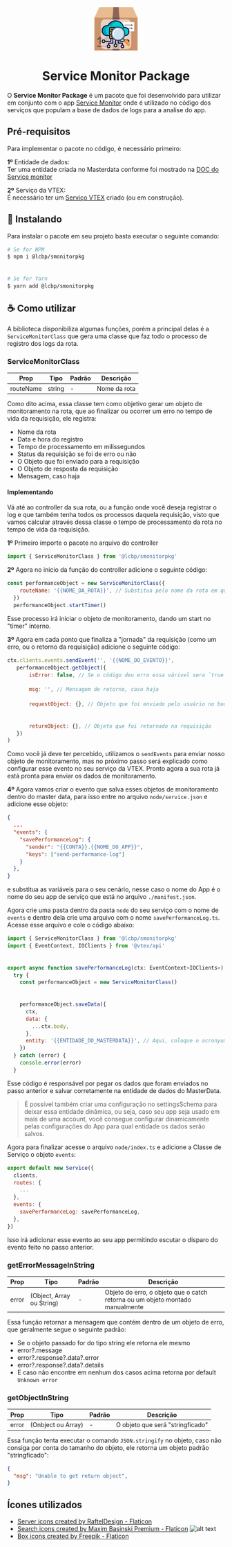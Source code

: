 <div align="center">
  <img width="100px" src="./public/assets/icon.png" style="max-width: 100px;" alt="Print: Valor do serviço Takeback"/>
</div>


<div align="center">
  <h1>Service Monitor Package</h1>
</div>


O **Service Monitor Package** é um pacote que foi desenvolvido para utilizar em conjunto com o app [Service Monitor](https://github.com/luizbpacct/service-monitor-admin-app) onde é utilizado no código dos serviços que populam a base de dados de logs para a analise do app.


## Pré-requisitos
Para implementar o pacote no código, é necessário primeiro:


**1º** Entidade de dados:<br>
Ter uma entidade criada no Masterdata conforme foi mostrado na [DOC do Service monitor](https://github.com/luizbpacct/service-monitor-admin-app?tab=readme-ov-file#para-que-a-ferramenta-funcione-%C3%A9-necess%C3%A1rio)


**2º** Serviço da VTEX:<br>
É necessário ter um [Serviço VTEX](https://developers.vtex.com/docs/guides/vtex-io-documentation-service) criado (ou em construção).


## 🚀 Instalando


Para instalar o pacote em seu projeto basta executar o seguinte comando:


```bash
# Se for NPM
$ npm i @lcbp/smonitorpkg


# Se for Yarn
$ yarn add @lcbp/smonitorpkg
```


## ☕ Como utilizar
A biblioteca disponibiliza algumas funções, porém a principal delas é a `ServiceMonitorClass` que gera uma classe que faz todo o processo de registro dos logs da rota.


### ServiceMonitorClass


| Prop        | Tipo   | Padrão       | Descrição    |
|-------------|--------|--------------|--------------|
| routeName   | string | -            | Nome da rota |


Como dito acima, essa classe tem como objetivo gerar um objeto de monitoramento na rota, que ao finalizar ou ocorrer um erro no tempo de vida da requisição, ele registra:
 - Nome da rota
 - Data e hora do registro
 - Tempo de processamento em milissegundos
 - Status da requisição se foi de erro ou não
 - O Objeto que foi enviado para a requisição
 - O Objeto de resposta da requisição
 - Mensagem, caso haja


#### Implementando
Vá até ao controller da sua rota, ou a função onde você deseja registrar o log e que também tenha todos os processos daquela requisição, visto que vamos calcular através dessa classe o tempo de processamento da rota no tempo de vida da requisição.


**1º** Primeiro importe o pacote no arquivo do controller
 ```javascript
 import { ServiceMonitorClass } from '@lcbp/smonitorpkg'
 ```


**2º** Agora no inicio da função do controller adicione o seguinte código:
```javascript
const performanceObject = new ServiceMonitorClass({
    routeName: '{{NOME_DA_ROTA}}', // Substitua pelo nome da rota em questão
  })
  performanceObject.startTimer()
```
Esse processo irá iniciar o objeto de monitoramento, dando um start no "timer" interno.


**3º** Agora em cada ponto que finaliza a "jornada" da requisição (como um erro, ou o retorno da requisição) adicione o seguinte código:
 ```javascript
ctx.clients.events.sendEvent('', '{{NOME_DO_EVENTO}}',
    performanceObject.getObject({
        isError: false, // Se o código deu erro essa várivel sera `true`
       
        msg: '', // Mensagem de retorno, caso haja
       
        requestObject: {}, // Objeto que foi enviado pelo usuário no body e caso tenha sido na query monte um objeto com as váriveis enviadas


        returnObject: {}, // Objeto que foi retornado na requisição
    })
)
 ```
Como você já deve ter percebido, utilizamos o `sendEvents` para enviar nosso objeto de monitoramento, mas no próximo passo será explicado como configurar esse evento no seu serviço da VTEX.
Pronto agora a sua rota já está pronta para enviar os dados de monitoramento.


**4º** Agora vamos criar o evento que salva esses objetos de monitoramento dentro do master data, para isso entre no arquivo `node/service.json` e adicione esse objeto:
```json
{
  ...
  "events": {
    "savePerformanceLog": {
      "sender": "{{CONTA}}.{{NOME_DO_APP}}",
      "keys": ["send-performance-log"]
    }
  },
}
```
e substitua as variáveis para o seu cenário, nesse caso o nome do App é o nome do seu app de serviço que está no arquivo `./manifest.json`.


Agora crie uma pasta dentro da pasta `node` do seu serviço com o nome de `events` e dentro dela crie uma arquivo com o nome `savePerformanceLog.ts`.
Acesse esse arquivo e cole o código abaixo:
```javascript
import { ServiceMonitorClass } from '@lcbp/smonitorpkg'
import { EventContext, IOClients } from '@vtex/api'


export async function savePerformanceLog(ctx: EventContext<IOClients>) {
  try {
    const performanceObject = new ServiceMonitorClass()


    performanceObject.saveData({
      ctx,
      data: {
        ...ctx.body,
      },
      entity: '{{ENTIDADE_DO_MASTERDATA}}', // Aqui, coloque o acronyum da entidade do masterdata que você criou para registrar os dados dessa API
    })
  } catch (error) {
    console.error(error)
  }
```
Esse código é responsável por pegar os dados que foram enviados no passo anterior e salvar corretamente na entidade de dados do MasterData.
> É possível também criar uma configuração no settingsSchema para deixar essa entidade dinâmica, ou seja, caso seu app seja usado em mais de uma account, você consegue configurar dinamicamente pelas configurações do App para qual entidade os dados serão salvos.




Agora para finalizar acesse o arquivo `node/index.ts` e adicione a Classe de Serviço o objeto `events`:


```javascript
export default new Service({
  clients,
  routes: {
    ...
  },
  events: {
    savePerformanceLog: savePerformanceLog,
  },
})
```
Isso irá adicionar esse evento ao seu app permitindo escutar o disparo do evento feito no passo anterior.




### getErrorMessageInString


| Prop  | Tipo                       | Padrão | Descrição                                                                     |
|-------|----------------------------|--------|-------------------------------------------------------------------------------|
| error | (Object, Array ou String) | -      | Objeto do erro, o objeto que o catch retorna ou um objeto montado manualmente |


Essa função retornar a mensagem que contém dentro de um objeto de erro, que geralmente segue o seguinte padrão:
- Se o objeto passado for do tipo string ele retorna ele mesmo
- error?.message
- error?.response?.data?.error
- error?.response?.data?.details
- E caso não encontre em nenhum dos casos acima retorna por default `Unknown error`


### getObjectInString


| Prop  | Tipo               | Padrão | Descrição                        |
|-------|--------------------|--------|----------------------------------|
| error | (Onbject ou Array) | -      | O objeto que será "stringficado" |


Essa função tenta executar o comando `JSON.stringify` no objeto, caso não consiga por conta do tamanho do objeto, ele retorna um objeto padrão "stringficado":
```json
{
  "msg": "Unable to get return object",
}
```


## Ícones utilizados
- <a href="https://www.flaticon.com/free-icons/server" title="server icons">Server icons created by RaftelDesign - Flaticon</a>
- <a href="https://www.flaticon.com/free-icons/search" title="search icons">Search icons created by Maxim Basinski Premium - Flaticon</a>
![alt text](image.png)
- <a href="https://www.flaticon.com/free-icons/box" title="box icons">Box icons created by Freepik - Flaticon</a>



